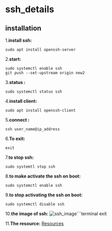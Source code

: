 # ssh_details

## installation

1.**install ssh:**
```terminal
sudo apt install openssh-server
```

2.**start:**
```terminal
sudo systemctl enable ssh
git push --set-upstream origin new2
```

3.**status :**
```terminal
sudo systemctl status ssh
```


4.**install client:**
```terminal:
sudo apt install openssh-client
```


5.**connect :**
```terminal
ssh user_name@ip_address
```

6.**To exit:**
```terminal
exit
```

7.**to stop ssh:**
```terminal
sudo systemtl stop ssh
```

8.**to make activate the ssh on boot:**
```terminal:
sudo systemctl enable ssh
```

9.**to stop activating the ssh on boot:**
```terminal:
sudo systemctl disable ssh
```

10.**the image of ssh:**
![ssh_image](ssh.png)```terminal
exit



11.**The resource:**
[Resources](https://www.cloudflare.com/learning/access-management/what-is-ssh/#:~:text=What%20is%20the%20Secure%20Shell,and%20encrypt%20connections%20between%20devices.)
 
